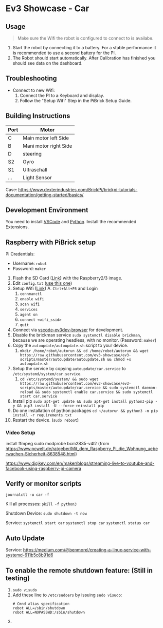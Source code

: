 # Ev3 Showcase - Car

## Usage

> Make sure the Wifi the robot is configured to connect to is availabe.
1. Start the robot by connecting it to a battery. For a stable performance it is recommended to use a second battery for the PI. 
2. The Robot should start automatically. After Calibration has finished you should see data on the dashboard. 

## Troubleshooting
 - Connect to new Wifi: 
   1. Connect the PI to a Keyboard and display.
   2. Follow the "Setup Wifi" Step in the PiBrick Setup Guide. 


## Building Instructions

| Port | Motor                 |
| ---- | --------------------- |
| C    | Main motor left Side  |
| B    | Mani motor right Side |
| D    | steering              |
| S2   | Gyro                  |
| S1   | Ultraschall           |
| ...  | Light Sensor          |

Case: https://www.dexterindustries.com/BrickPi/brickpi-tutorials-documentation/getting-started/basics/

## Development Environment 

You need to install [VSCode](https://code.visualstudio.com/) and [Python](https://www.python.org/). 
Install the recommended Extensions. 

## Raspberry with PiBrick setup 

Pi Credentials:
 - Username: `robot`
 - Password: `maker`

1. Flash the SD Card ([Link](https://www.ev3dev.org/docs/getting-started/)) with the Raspberry2/3 image. 
2. Edit `config.txt` ([use this one](/config.txt))
4. Setup Wifi ([Link](https://www.ev3dev.org/docs/tutorials/setting-up-wifi-using-the-command-line/))
   A. `Ctrl+Alt+F6` and Login
   1. `connmanctl`
   2. `enable wifi`
   3. `scan wifi`
   4. `services`
   5. `agent on`
   6. `connect <wifi_ssid>`
   7. `quit`
2. Connect via [vscode-ev3dev-browser](https://github.com/ev3dev/vscode-ev3dev-browser) for development.
3. Disable the brickman service `sudo systemctl disable brickman`, because we are operating headless, with no monitor. (Password: `maker`)
4. Copy the `autoupdate/autoupdate.sh` script to your device. 
   1. `mkdir /home/robot/autorun && cd /home/robot/autorun && wget https://raw.githubusercontent.com/ev3-showcase/ev3-scripts/master/autoupdate/autoupdate.sh && chmod +x autoupdate.sh`
6. Setup the service by copying `autoupdate/car.service` to `/etc/systemd/system/car.service`. 
   1. `cd /etc/systemd/system/ && sudo wget https://raw.githubusercontent.com/ev3-showcase/ev3-scripts/master/autoupdate/car.service && sudo systemctl daemon-reload && sudo systemctl enable car.service && sudo systemctl start car.service`
7. Install pip `sudo apt-get update && sudo apt-get install python3-pip -y && pip3 install -U --force-reinstall pip`
8. Do one installation of python packages `cd ~/autorun && python3 -m pip install -r requirements.txt`
9. Restart the device. (`sudo reboot`)

### Video Setup 

install ffmpeg
sudo modprobe bcm2835-v4l2 (from https://www.pcwelt.de/ratgeber/Mit_dem_Raspberry_Pi_die_Wohnung_ueberwachen-Sicherheit-8638548.html)

https://www.digikey.com/en/maker/blogs/streaming-live-to-youtube-and-facebook-using-raspberry-pi-camera

## Verify or monitor scripts

`journalctl -u car -f`

Kill all processes: 
`pkill -f python3`

Shutdown Device: 
`sudo shutdown -t now`

Service: 
`systemctl start car`
`systemctl stop car`
`systemctl status car`

## Auto Update

Service: https://medium.com/@benmorel/creating-a-linux-service-with-systemd-611b5c8b91d6


## To enable the remote shutdown feature: (Still in testing)

1. `sudo visudo`
2. Add these line to `/etc/sudoers` by issuing `sudo visudo`: 
   ```
   # Cmnd alias specification
   robot ALL=/sbin/shutdown
   robot ALL=NOPASSWD:/sbin/shutdown
   ```
3. 